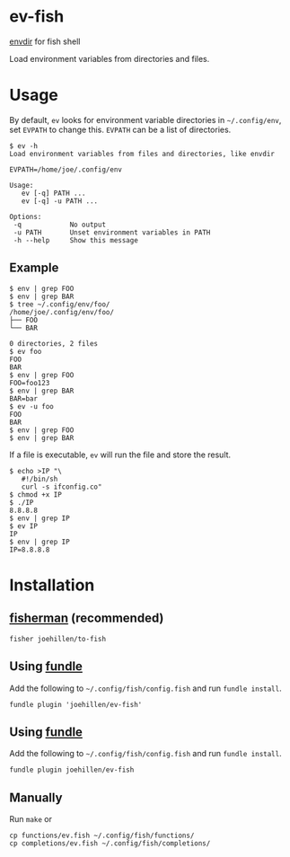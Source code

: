 # ev-fish

[envdir](https://cr.yp.to/daemontools/envdir.html) for fish shell

Load environment variables from directories and files.

# Usage

By default, `ev` looks for environment variable directories in `~/.config/env`,
set `EVPATH` to change this. `EVPATH` can be a list of directories.

```
$ ev -h
Load environment variables from files and directories, like envdir

EVPATH=/home/joe/.config/env

Usage:
   ev [-q] PATH ...
   ev [-q] -u PATH ...

Options:
 -q            No output
 -u PATH       Unset environment variables in PATH
 -h --help     Show this message
```

## Example

```
$ env | grep FOO
$ env | grep BAR
$ tree ~/.config/env/foo/
/home/joe/.config/env/foo/
├── FOO
└── BAR

0 directories, 2 files
$ ev foo
FOO
BAR
$ env | grep FOO
FOO=foo123
$ env | grep BAR
BAR=bar
$ ev -u foo
FOO
BAR
$ env | grep FOO
$ env | grep BAR
```

If a file is executable, `ev` will run the file and store the result.

```
$ echo >IP "\
   #!/bin/sh
   curl -s ifconfig.co"
$ chmod +x IP
$ ./IP
8.8.8.8
$ env | grep IP
$ ev IP
IP
$ env | grep IP
IP=8.8.8.8
```

# Installation


## [fisherman](https://github.com/fisherman/fisherman) (recommended)

```
fisher joehillen/to-fish
```

## Using [fundle](https://github.com/tuvistavie/fundle)

Add the following to `~/.config/fish/config.fish` and run `fundle install`.

```
fundle plugin 'joehillen/ev-fish'
```


## Using [fundle](https://github.com/tuvistavie/fundle)

Add the following to `~/.config/fish/config.fish` and run `fundle install`.

```
fundle plugin joehillen/ev-fish
```

## Manually

Run `make` or

```
cp functions/ev.fish ~/.config/fish/functions/
cp completions/ev.fish ~/.config/fish/completions/
```

